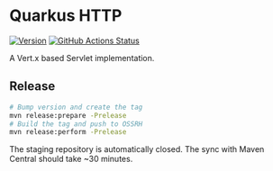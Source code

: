 Quarkus HTTP
============

[![Version](https://img.shields.io/maven-central/v/io.quarkus.http/quarkus-http-core?logo=apache&style=for-the-badge)](https://search.maven.org/artifact/io.quarkus.http/quarkus-http-core)
[![GitHub Actions Status](<https://img.shields.io/github/workflow/status/quarkusio/quarkus-http/Build?logo=GitHub&style=for-the-badge>)](https://github.com/quarkusio/quarkus-http/actions?query=workflow%3A%22Build%22)

A Vert.x based Servlet implementation.

## Release

```bash
# Bump version and create the tag
mvn release:prepare -Prelease
# Build the tag and push to OSSRH
mvn release:perform -Prelease
```

The staging repository is automatically closed. The sync with Maven Central should take ~30 minutes.
